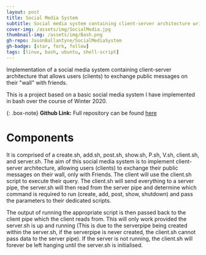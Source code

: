 ```yaml
---
layout: post
title: Social Media System
subtitle: Social media system containing client-server architecture written in bash
cover-img: /assets/img/SocialMedia.jpg
thumbnail-img: /assets/img/Bash.png
gh-repo: JasonBallantyne/SocialMediaSystem
gh-badge: [star, fork, follow]
tags: [linux, bash, ubuntu, shell-script]
---
```


Implementation of a social media system containing client-server architecture that allows users (clients) to exchange public messages on their "wall" with friends.

This is a project based on a basic social media system I have implemented in bash over the course of Winter 2020. 

{: .box-note}
**Github Link:** Full repository can be found [here](https://github.com/JasonBallantyne/SocialMediaSystem)

# Components 

It is comprised of a create.sh, add.sh, post.sh, show.sh, P.sh, V.sh, client.sh, and server.sh. 
The aim of this social media system is to implement client-server architecture, allowing users (clients) to exchange their public messages on their wall, only with Friends. 
The client will use the client.sh script to execute their query. 
The client.sh will send everything to a server pipe, the server.sh will then read from the server pipe and determine which command is required to run (create, add, post, show, shutdown) and pass the parameters to their dedicated scripts. 

The output of running the appropriate script is then passed back to the client pipe which the client reads from.
This will only work provided the server.sh is up and running (This is due to the serverpipe being created within the server.sh, if the serverpipe is never created, the client.sh cannot pass data to the server pipe). 
If the server is not running, the client.sh will forever be left hanging until the server.sh is initialised.
